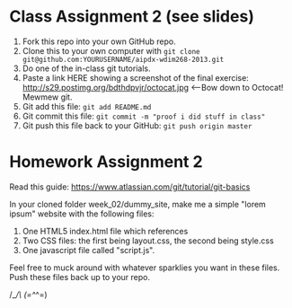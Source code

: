 # Class Assignment 2 (see slides)

1. Fork this repo into your own GitHub repo.
1. Clone this to your own computer with `git clone git@github.com:YOURUSERNAME/aipdx-wdim268-2013.git`
1. Do one of the in-class git tutorials.
1. Paste a link HERE showing a screenshot of the final exercise: http://s29.postimg.org/bdthdpvjr/octocat.jpg <--Bow down to Octocat! Mewmew git.
1. Git add this file: `git add README.md`
1. Git commit this file: `git commit -m "proof i did stuff in class"`
1. Git push this file back to your GitHub: `git push origin master`

# Homework Assignment 2

Read this guide: https://www.atlassian.com/git/tutorial/git-basics

In your cloned folder week_02/dummy_site, make me a simple "lorem ipsum" website with the following files:

1. One HTML5 index.html file which references
1. Two CSS files: the first being layout.css, the second being style.css
1. One javascript file called "script.js".

Feel free to muck around with whatever sparklies you want in these files. Push these files back up to your repo.

/\__/\ 
(=^_^=)